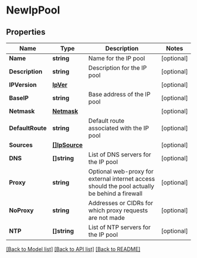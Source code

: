 # NewIpPool

## Properties

Name | Type | Description | Notes
------------ | ------------- | ------------- | -------------
**Name** | **string** | Name for the IP pool | [optional] 
**Description** | **string** | Description for the IP pool | [optional] 
**IPVersion** | [**IpVer**](IPVer.md) |  | [optional] 
**BaseIP** | **string** | Base address of the IP pool | [optional] 
**Netmask** | [**Netmask**](Netmask.md) |  | [optional] 
**DefaultRoute** | **string** | Default route associated with the IP pool | [optional] 
**Sources** | [**[]IpSource**](IPSource.md) |  | [optional] 
**DNS** | **[]string** | List of DNS servers for the IP pool | [optional] 
**Proxy** | **string** | Optional web-proxy for external internet access should the pool actually be behind a firewall | [optional] 
**NoProxy** | **string** | Addresses or CIDRs for which proxy requests are not made | [optional] 
**NTP** | **[]string** | List of NTP servers for the IP pool | [optional] 

[[Back to Model list]](../README.md#documentation-for-models) [[Back to API list]](../README.md#documentation-for-api-endpoints) [[Back to README]](../README.md)


